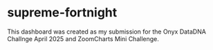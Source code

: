 # supreme-fortnight
This dashboard was created as my submission for the Onyx DataDNA Challnge April 2025 and ZoomCharts Mini Challenge.
